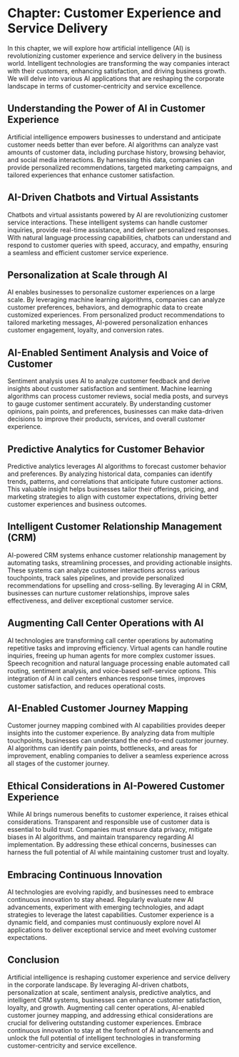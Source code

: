 Chapter: Customer Experience and Service Delivery
=================================================

In this chapter, we will explore how artificial intelligence (AI) is revolutionizing customer experience and service delivery in the business world. Intelligent technologies are transforming the way companies interact with their customers, enhancing satisfaction, and driving business growth. We will delve into various AI applications that are reshaping the corporate landscape in terms of customer-centricity and service excellence.

Understanding the Power of AI in Customer Experience
----------------------------------------------------

Artificial intelligence empowers businesses to understand and anticipate customer needs better than ever before. AI algorithms can analyze vast amounts of customer data, including purchase history, browsing behavior, and social media interactions. By harnessing this data, companies can provide personalized recommendations, targeted marketing campaigns, and tailored experiences that enhance customer satisfaction.

AI-Driven Chatbots and Virtual Assistants
-----------------------------------------

Chatbots and virtual assistants powered by AI are revolutionizing customer service interactions. These intelligent systems can handle customer inquiries, provide real-time assistance, and deliver personalized responses. With natural language processing capabilities, chatbots can understand and respond to customer queries with speed, accuracy, and empathy, ensuring a seamless and efficient customer service experience.

Personalization at Scale through AI
-----------------------------------

AI enables businesses to personalize customer experiences on a large scale. By leveraging machine learning algorithms, companies can analyze customer preferences, behaviors, and demographic data to create customized experiences. From personalized product recommendations to tailored marketing messages, AI-powered personalization enhances customer engagement, loyalty, and conversion rates.

AI-Enabled Sentiment Analysis and Voice of Customer
---------------------------------------------------

Sentiment analysis uses AI to analyze customer feedback and derive insights about customer satisfaction and sentiment. Machine learning algorithms can process customer reviews, social media posts, and surveys to gauge customer sentiment accurately. By understanding customer opinions, pain points, and preferences, businesses can make data-driven decisions to improve their products, services, and overall customer experience.

Predictive Analytics for Customer Behavior
------------------------------------------

Predictive analytics leverages AI algorithms to forecast customer behavior and preferences. By analyzing historical data, companies can identify trends, patterns, and correlations that anticipate future customer actions. This valuable insight helps businesses tailor their offerings, pricing, and marketing strategies to align with customer expectations, driving better customer experiences and business outcomes.

Intelligent Customer Relationship Management (CRM)
--------------------------------------------------

AI-powered CRM systems enhance customer relationship management by automating tasks, streamlining processes, and providing actionable insights. These systems can analyze customer interactions across various touchpoints, track sales pipelines, and provide personalized recommendations for upselling and cross-selling. By leveraging AI in CRM, businesses can nurture customer relationships, improve sales effectiveness, and deliver exceptional customer service.

Augmenting Call Center Operations with AI
-----------------------------------------

AI technologies are transforming call center operations by automating repetitive tasks and improving efficiency. Virtual agents can handle routine inquiries, freeing up human agents for more complex customer issues. Speech recognition and natural language processing enable automated call routing, sentiment analysis, and voice-based self-service options. This integration of AI in call centers enhances response times, improves customer satisfaction, and reduces operational costs.

AI-Enabled Customer Journey Mapping
-----------------------------------

Customer journey mapping combined with AI capabilities provides deeper insights into the customer experience. By analyzing data from multiple touchpoints, businesses can understand the end-to-end customer journey. AI algorithms can identify pain points, bottlenecks, and areas for improvement, enabling companies to deliver a seamless experience across all stages of the customer journey.

Ethical Considerations in AI-Powered Customer Experience
--------------------------------------------------------

While AI brings numerous benefits to customer experience, it raises ethical considerations. Transparent and responsible use of customer data is essential to build trust. Companies must ensure data privacy, mitigate biases in AI algorithms, and maintain transparency regarding AI implementation. By addressing these ethical concerns, businesses can harness the full potential of AI while maintaining customer trust and loyalty.

Embracing Continuous Innovation
-------------------------------

AI technologies are evolving rapidly, and businesses need to embrace continuous innovation to stay ahead. Regularly evaluate new AI advancements, experiment with emerging technologies, and adapt strategies to leverage the latest capabilities. Customer experience is a dynamic field, and companies must continuously explore novel AI applications to deliver exceptional service and meet evolving customer expectations.

Conclusion
----------

Artificial intelligence is reshaping customer experience and service delivery in the corporate landscape. By leveraging AI-driven chatbots, personalization at scale, sentiment analysis, predictive analytics, and intelligent CRM systems, businesses can enhance customer satisfaction, loyalty, and growth. Augmenting call center operations, AI-enabled customer journey mapping, and addressing ethical considerations are crucial for delivering outstanding customer experiences. Embrace continuous innovation to stay at the forefront of AI advancements and unlock the full potential of intelligent technologies in transforming customer-centricity and service excellence.
